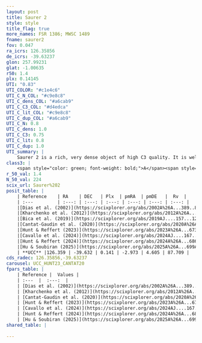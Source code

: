 ```yaml
---
layout: post
title: Saurer 2
style: style
title_flag: true
more_names: FSR 1386; MWSC 1489
fname: saurer2
fov: 0.047
ra_icrs: 126.35856
de_icrs: -39.63237
glon: 257.99231
glat: -1.00635
r50: 1.4
plx: 0.14145
UTI: "0.83"
UTI_COLOR: "#c1e4c6"
UTI_C_N_COL: "#c9e8c8"
UTI_C_dens_COL: "#a6cab9"
UTI_C_C3_COL: "#d4edca"
UTI_C_lit_COL: "#c9e8c8"
UTI_C_dup_COL: "#a6cab9"
UTI_C_N: 0.8
UTI_C_dens: 1.0
UTI_C_C3: 0.75
UTI_C_lit: 0.8
UTI_C_dup: 1.0
UTI_summary: |
    Saurer 2 is a rich, very dense object of high C3 quality. It is well-studied in the literature.
class3: |
    <span style="color: green; font-weight: bold;">A</span><span style="color: #FFC300; font-weight: bold;">B</span>
r_50_val: 1.4
N_50_val: 224
scix_url: Saurer%202
posit_table: |
    | Reference    | RA    | DEC   | Plx  | pmRA  | pmDE   |  Rv  |
    | :---         | :---: | :---: | :---: | :---: | :---: | :---: |
    |[Dias et al. (2002)](https://scixplorer.org/abs/2002A%26A...389..871D) | 126.367 | -39.634 | -- | -1.01 | 3.64 | -- |
    |[Kharchenko et al. (2012)](https://scixplorer.org/abs/2012A%26A...543A.156K) | 126.36 | -39.64 | -- | -6.62 | 8.13 | -- |
    |[Bica et al. (2019)](https://scixplorer.org/abs/2019AJ....157...12B) | 126.357 | -39.621 | -- | -- | -- | -- |
    |[Cantat-Gaudin et al. (2020)](https://scixplorer.org/abs/2020A%26A...640A...1C) | 126.366 | -39.64 | 0.109 | -2.969 | 4.567 | -- |
    |[Hunt & Reffert (2023)](https://scixplorer.org/abs/2023A%26A...673A.114H) | 126.363 | -39.635 | 0.118 | -2.99 | 4.58 | 87.721 |
    |[Cavallo et al. (2024)](https://scixplorer.org/abs/2024AJ....167...12C) | 126.351 | -39.642 | 0.122 | -- | -- | -- |
    |[Hunt & Reffert (2024)](https://scixplorer.org/abs/2024A%26A...686A..42H) | 126.363 | -39.635 | 0.118 | -2.99 | 4.58 | 87.721 |
    |[Hu & Soubiran (2025)](https://scixplorer.org/abs/2025A%26A...699A.246H) | 126.351 | -39.642 | -- | -- | -- | -- |
    | **UCC** |126.359 | -39.632 | 0.141 | -2.973 | 4.605 | 87.709 | 
cds_radec: 126.35856,-39.63237
carousel: UCC_HUNT23_CANTAT20
fpars_table: |
    | Reference |  Values |
    | :---  |  :---:  |
    | [Dias et al. (2002)](https://scixplorer.org/abs/2002A%26A...389..871D) | `E(B-V)=1.07, Dist=6600.0, Age=9.3` |
    | [Kharchenko et al. (2012)](https://scixplorer.org/abs/2012A%26A...543A.156K) | `e_bv=1.249, distance=6020, log_age=9.25` |
    | [Cantat-Gaudin et al. (2020)](https://scixplorer.org/abs/2020A%26A...640A...1C) | `AVNN=3.72, DMNN=14.04, AgeNN=9.21` |
    | [Hunt & Reffert (2023)](https://scixplorer.org/abs/2023A%26A...673A.114H) | `AV50=4.121, diffAV50=2.714, MOD50=13.983, logAge50=8.595` |
    | [Cavallo et al. (2024)](https://scixplorer.org/abs/2024AJ....167...12C) | `AV50=3.69, dMod50=14.09, logAge50=9.29, [Fe/H]50=-0.16` |
    | [Hunt & Reffert (2024)](https://scixplorer.org/abs/2024A%26A...686A..42H) | `MassJ=2392.62` |
    | [Hu & Soubiran (2025)](https://scixplorer.org/abs/2025A%26A...699A.246H) | `MA22=-0.45, MA23f=-0.35, MA23g=-0.29, MZ23=-0.57, MK24=-0.3, MF24=-0.17` |
shared_table: |
    
---
```

